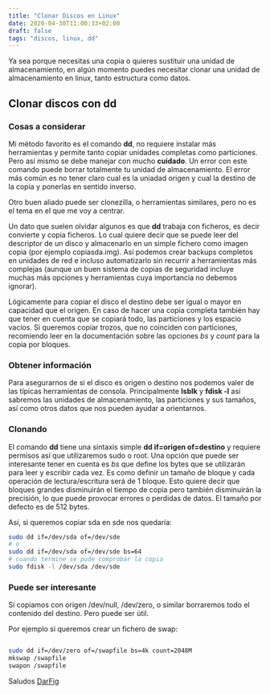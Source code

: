 ```yaml
---
title: "Clonar Discos en Linux"
date: 2020-04-30T11:00:33+02:00
draft: false
tags: "discos, linux, dd"
---
```


Ya sea porque necesitas una copia o quieres sustituir una unidad de almacenamiento, en algún momento puedes necesitar clonar una unidad de almacenamiento en linux, tanto estructura como datos.

<!--more-->

## Clonar discos con dd

### Cosas a considerar

Mi método favorito es el comando **dd**, no requiere instalar más herramientas y permite tanto copiar unidades completas como particiones. Pero así mismo se debe manejar con mucho **cuidado**. Un error con este comando puede borrar totalmente tu unidad de almacenamiento. El error más común es no tener claro cual es la uniadad origen y cual la destino de la copia y ponerlas en sentido inverso.

Otro buen aliado puede ser clonezilla, o herramientas similares, pero no es el tema en el que me voy a centrar.

Un dato que suelen olvidar algunos es que **dd** trabaja con ficheros, es decir convierte y copia ficheros. Lo cual quiere decir que se puede leer del descriptor de un disco y almacenarlo en un simple fichero como imagen copia (por ejemplo copiasda.img). Así podemos crear backups completos en unidades de red e incluso automatizarlo sin recurrir a herramientas más complejas (aunque un buen sistema de copias de seguridad incluye muchas más opciones y herramientas cuya importancia no debemos ignorar).

Lógicamente para copiar el disco el destino debe ser igual o mayor en capacidad que el origen. En caso de hacer una copia completa también hay que tener en cuenta que se copiará todo, las particiones y los espacio vacíos. Si queremos copiar trozos, que no coinciden con particiones, recomiendo leer en la documentación sobre las opciones *bs* y *count* para la copia por bloques.

### Obtener información

Para asegurarnos de si el disco es origen o destino nos podemos valer de las típicas herramientas de consola. Principalmente **lsblk** y **fdisk -l** así sabremos las unidades de almacenamiento, las particiones y sus tamaños, así como otros datos que nos pueden ayudar a orientarnos.

### Clonando

El comando **dd** tiene una sintaxis simple **dd if=origen of=destino** y requiere permisos así que utilizaremos sudo o root. Una opción que puede ser interesante tener en cuenta es *bs* que define los bytes que se utilizarán para leer y escribir cada vez. Es como definir un tamaño de bloque y cada operación de lectura/escritura será de 1 bloque. Esto quiere decir que bloques grandes disminuirán el tiempo de copia pero también disminuirán la precisión, lo que puede provocar errores o perdidas de datos. El tamaño por defecto es de 512 bytes.

Así, si queremos copiar sda en sde nos quedaría:

```bash
sudo dd if=/dev/sda of=/dev/sde
# o
sudo dd if=/dev/sda of=/dev/sde bs=64
# cuando termine se pude comprobar la copia
sudo fdisk -l /dev/sda /dev/sde

```


### Puede ser interesante 

Si copiamos con origen /dev/null, /dev/zero, o similar borraremos todo el contenido del destino. Pero puede ser útil.

Por ejemplo si queremos crear un fichero de swap:

```bash

sudo dd if=/dev/zero of=/swapfile bs=4k count=2048M
mkswap /swapfile
swapon /swapfile

```

Saludos
[DarFig](https://github.com/DarFig)